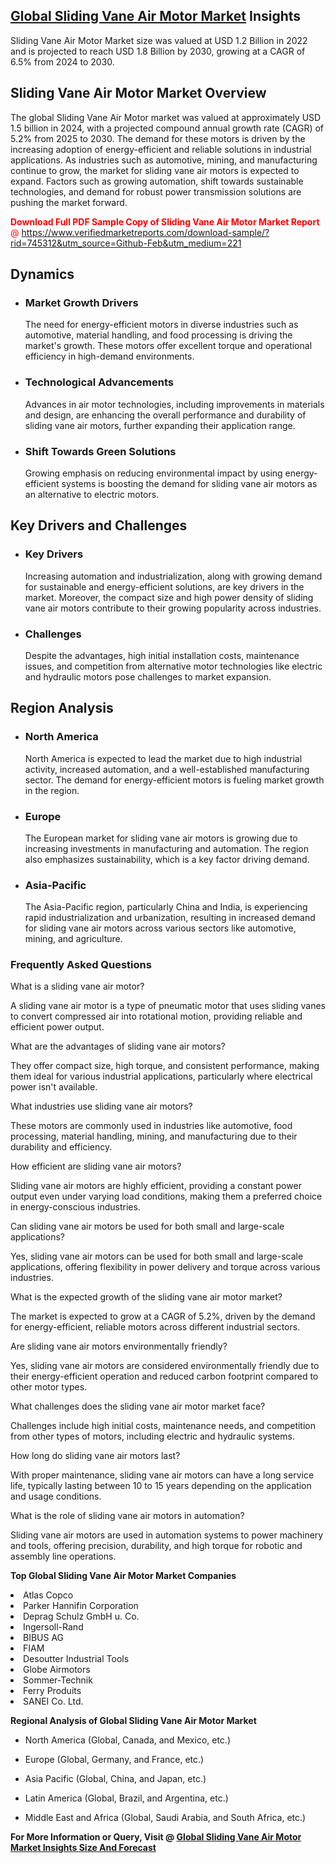 <h2><a href="https://www.verifiedmarketreports.com/download-sample/?rid=745312&amp;utm_source=Github&amp;utm_medium=221" target="_blank">Global Sliding Vane Air Motor Market</a> Insights</h2><p>Sliding Vane Air Motor Market size was valued at USD 1.2 Billion in 2022 and is projected to reach USD 1.8 Billion by 2030, growing at a CAGR of 6.5% from 2024 to 2030.</p><p> <h2>Sliding Vane Air Motor Market Overview</h2> <p>The global Sliding Vane Air Motor market was valued at approximately USD 1.5 billion in 2024, with a projected compound annual growth rate (CAGR) of 5.2% from 2025 to 2030. The demand for these motors is driven by the increasing adoption of energy-efficient and reliable solutions in industrial applications. As industries such as automotive, mining, and manufacturing continue to grow, the market for sliding vane air motors is expected to expand. Factors such as growing automation, shift towards sustainable technologies, and demand for robust power transmission solutions are pushing the market forward.</p> <p><p><span class=""><span style="color: #ff0000;"><strong>Download Full PDF Sample Copy of Sliding Vane Air Motor Market Report</strong> @ </span><a href="https://www.verifiedmarketreports.com/download-sample/?rid=745312&amp;utm_source=Github-Feb&amp;utm_medium=221" target="_blank">https://www.verifiedmarketreports.com/download-sample/?rid=745312&amp;utm_source=Github-Feb&amp;utm_medium=221</a></span></p></p> <h2>Dynamics</h2> <ul> <li><h3>Market Growth Drivers</h3> The need for energy-efficient motors in diverse industries such as automotive, material handling, and food processing is driving the market's growth. These motors offer excellent torque and operational efficiency in high-demand environments.</li> <li><h3>Technological Advancements</h3> Advances in air motor technologies, including improvements in materials and design, are enhancing the overall performance and durability of sliding vane air motors, further expanding their application range.</li> <li><h3>Shift Towards Green Solutions</h3> Growing emphasis on reducing environmental impact by using energy-efficient systems is boosting the demand for sliding vane air motors as an alternative to electric motors.</li> </ul> <h2>Key Drivers and Challenges</h2> <ul> <li><h3>Key Drivers</h3> Increasing automation and industrialization, along with growing demand for sustainable and energy-efficient solutions, are key drivers in the market. Moreover, the compact size and high power density of sliding vane air motors contribute to their growing popularity across industries.</li> <li><h3>Challenges</h3> Despite the advantages, high initial installation costs, maintenance issues, and competition from alternative motor technologies like electric and hydraulic motors pose challenges to market expansion.</li> </ul> <h2>Region Analysis</h2> <ul> <li><h3>North America</h3> North America is expected to lead the market due to high industrial activity, increased automation, and a well-established manufacturing sector. The demand for energy-efficient motors is fueling market growth in the region.</li> <li><h3>Europe</h3> The European market for sliding vane air motors is growing due to increasing investments in manufacturing and automation. The region also emphasizes sustainability, which is a key factor driving demand.</li> <li><h3>Asia-Pacific</h3> The Asia-Pacific region, particularly China and India, is experiencing rapid industrialization and urbanization, resulting in increased demand for sliding vane air motors across various sectors like automotive, mining, and agriculture.</li> </ul> <h3>Frequently Asked Questions</h3> <p>What is a sliding vane air motor?</p> <p>A sliding vane air motor is a type of pneumatic motor that uses sliding vanes to convert compressed air into rotational motion, providing reliable and efficient power output.</p> <p>What are the advantages of sliding vane air motors?</p> <p>They offer compact size, high torque, and consistent performance, making them ideal for various industrial applications, particularly where electrical power isn't available.</p> <p>What industries use sliding vane air motors?</p> <p>These motors are commonly used in industries like automotive, food processing, material handling, mining, and manufacturing due to their durability and efficiency.</p> <p>How efficient are sliding vane air motors?</p> <p>Sliding vane air motors are highly efficient, providing a constant power output even under varying load conditions, making them a preferred choice in energy-conscious industries.</p> <p>Can sliding vane air motors be used for both small and large-scale applications?</p> <p>Yes, sliding vane air motors can be used for both small and large-scale applications, offering flexibility in power delivery and torque across various industries.</p> <p>What is the expected growth of the sliding vane air motor market?</p> <p>The market is expected to grow at a CAGR of 5.2%, driven by the demand for energy-efficient, reliable motors across different industrial sectors.</p> <p>Are sliding vane air motors environmentally friendly?</p> <p>Yes, sliding vane air motors are considered environmentally friendly due to their energy-efficient operation and reduced carbon footprint compared to other motor types.</p> <p>What challenges does the sliding vane air motor market face?</p> <p>Challenges include high initial costs, maintenance needs, and competition from other types of motors, including electric and hydraulic systems.</p> <p>How long do sliding vane air motors last?</p> <p>With proper maintenance, sliding vane air motors can have a long service life, typically lasting between 10 to 15 years depending on the application and usage conditions.</p> <p>What is the role of sliding vane air motors in automation?</p> <p>Sliding vane air motors are used in automation systems to power machinery and tools, offering precision, durability, and high torque for robotic and assembly line operations.</p> </p><p><strong>Top Global Sliding Vane Air Motor Market Companies</strong></p><div data-test-id=""><p><li>Atlas Copco</li><li> Parker Hannifin Corporation</li><li> Deprag Schulz GmbH u. Co.</li><li> Ingersoll-Rand</li><li> BIBUS AG</li><li> FIAM</li><li> Desoutter Industrial Tools</li><li> Globe Airmotors</li><li> Sommer-Technik</li><li> Ferry Produits</li><li> SANEI Co. Ltd.</li></p><div><strong>Regional Analysis of&nbsp;Global Sliding Vane Air Motor Market</strong></div><ul><li dir="ltr"><p dir="ltr">North America&nbsp;(Global, Canada, and Mexico, etc.)</p></li><li dir="ltr"><p dir="ltr">Europe (Global, Germany, and France, etc.)</p></li><li dir="ltr"><p dir="ltr">Asia Pacific&nbsp;(Global, China, and Japan, etc.)</p></li><li dir="ltr"><p dir="ltr">Latin America&nbsp;(Global, Brazil, and Argentina, etc.)</p></li><li dir="ltr">Middle East and Africa&nbsp;(Global, Saudi Arabia, and South Africa, etc.)</li></ul><p><strong>For More Information or Query, Visit @&nbsp;</strong><strong><a href="https://www.verifiedmarketreports.com/product/sliding-vane-air-motor-market/?utm_source=Github&amp;utm_medium=221" target="_blank">Global Sliding Vane Air Motor Market Insights Size And Forecast</a></strong></p></div>
